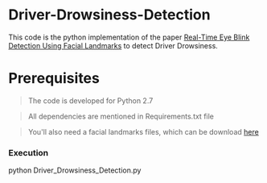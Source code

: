 # Driver-Drowsiness-Detection

This code is the python implementation of the paper [Real-Time Eye Blink Detection Using Facial Landmarks](http://vision.fe.uni-lj.si/cvww2016/proceedings/papers/05.pdf) to detect Driver Drowsiness.

# Prerequisites

>The code is developed for Python 2.7

>All dependencies are mentioned in Requirements.txt file

>You'll also need a facial landmarks files, which can be download [here](https://sourceforge.net/projects/dclib/files/dlib/v18.10/shape_predictor_68_face_landmarks.dat.bz2/download)

### Execution

python Driver_Drowsiness_Detection.py
